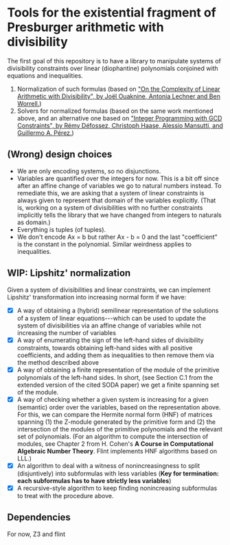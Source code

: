 # Tools for the existential fragment of Presburger arithmetic with divisibility
The first goal of this repository is to have a library to manipulate systems
of divisibility constraints over linear (diophantine) polynomials conjoined
with equations and inequalities.
1. Normalization of such formulas (based on ["On the Complexity of Linear
   Arithmetic with Divisibility", by Joël Ouaknine, Antonia Lechner and Ben
   Worrell.](https://www.cs.ox.ac.uk/people/james.worrell/LICS-main.pdf))
2. Solvers for normalized formulas (based on the same work mentioned above,
   and an alternative one based on ["Integer Programming with GCD
   Constraints", by Rémy Défossez, Christoph Haase, Alessio Mansutti, and Guillermo
   A. Pérez.](https://epubs.siam.org/doi/10.1137/1.9781611977912.128))

## (Wrong) design choices
- We are only encoding systems, so no disjunctions.
- Variables are quantified over the integers for now. This is a bit off since
  after an affine change of variables we go to natural numbers instead. To
  remediate this, we are asking that a system of linear constraints is always
  given to represent that domain of the variables explicitly. (That is,
  working on a system of divisibilities with no further constraints implicitly
  tells the library that we have changed from integers to naturals as domain.)
- Everything is tuples (of tuples).
- We don't encode Ax = b but rather Ax - b = 0 and the last "coefficient" is
  the constant in the polynomial. Similar weirdness applies to inequalities.

## WIP: Lipshitz' normalization
Given a system of divisibilities and linear constraints, we can implement
Lipshitz' transformation into increasing normal form if we have:
- [X] A way of obtaining a (hybrid) semilinear representation of the solutions
  of a system of linear equations---which can be used to update the system of
  divisibilities via an affine change of variables while not increasing the
  number of variables
- [X] A way of enumerating the sign of the left-hand sides of divisibility
  constraints, towards obtaining left-hand sides with all positive
  coefficients, and adding them as inequalities to then remove them via the
  method described above
- [X] A way of obtaining a finite representation of the module of the
  primitive polynomials of the left-hand sides. In short, (see Section C.1
  from the extended version of the cited SODA paper) we get a finite spanning
  set of the module.
- [X] A way of checking whether a given system is increasing for a given
  (semantic) order over the variables, based on the representation above. For
  this, we can compare the Hermite normal form (HNF) of matrices spanning (1) the
  Z-module generated by the primitive form and (2) the intersection of the
  modules of the primitive polynomials and the relevant set of polynomials.
  (For an algorithm to compute the intersection of modules, see Chapter 2 from
  H. Cohen's __A Course in Computational Algebraic Number Theory__. Flint
  implements HNF algorithms based on LLL.)
- [X] An algorithm to deal with a witness of nonincreasingness to split
  (disjuntively) into subformulas with less variables (**Key for termination:
  each subformulas has to have strictly less variables**)
- [X] A recursive-style algorithm to keep finding nonincreasing subformulas to
  treat with the procedure above.

## Dependencies
For now, Z3 and flint
